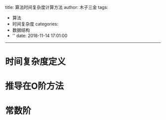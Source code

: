 title: 算法时间复杂度计算方法
author: 木子三金
tags:
  - 算法
  - 时间复杂度
categories:
  - 数据结构
  - ''
date: 2018-11-14 17:01:00
---
# 时间复杂度定义

# 推导在O阶方法

# 常数阶

